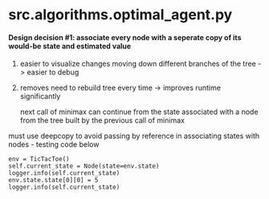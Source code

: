 # src.algorithms.optimal_agent.py

#### Design decision #1: associate every node with a seperate copy of its would-be state and estimated  value

1) easier to visualize changes moving down different branches of the tree -> easier to debug
2) removes need to rebuild tree every time -> improves runtime significantly
    
    next call of minimax can continue from the state associated with a node from the tree built by the previous call of minimax

must use deepcopy to avoid passing by reference in associating states with nodes - testing code below

    env = TicTacToe()
    self.current_state = Node(state=env.state) 
    logger.info(self.current_state)
    env.state.state[0][0] = 5
    logger.info(self.current_state) 
